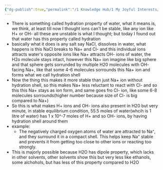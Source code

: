 ```yaml
---
{"dg-publish":true,"permalink":"/1 Knowledge Hub/1 My Joyful Interests/Science/Hydration Property/","noteIcon":""}
---
```


- There is something called hydration property of water, what it means is, we think, at least till now I thought ions can't be stable, like any ion like H+ or OH- all these are unstable is what I thought; but today I found out that water has this property called hydration
- basically what it does is any salt say NaCl, dissolves in water, what happens is this NaCl breaks to Na+ and Cl- and this individual ions attracts water's opposite ions like Na+ attracts OH- ions of water, the H2o molecule stays intact, however this Na+ ion imagine like big sphere and that sphere gets sorrunded by multiple H20 molecules with OH- facing Na+, like that some 4-6 molecules sorrounds this Na+ ion and forms what we call hydration shell
- Now the thing this makes it more stable than just Na+ ion without hydration shell, so this makes Na+ less reluctant to react with Cl- and so this this Na+ stays as ion form, and same goes fro Cl- ion, like some 6-8 molecules sorrounds(higher number because size of Cl- is big compared to Na+)
- So this is what makes H+ ions and OH- ions also present in H20 but very minute, in stable equilibrium condition, 55.5 moles of water(whcih is 1 litre of water) has 1 x 10^-7 moles of H+ and so OH- ions, by having hydration shell around them
- example:
	- The negatively charged oxygen atoms of water are attracted to Na⁺, and they surround it in a compact shell. This helps keep Na⁺ stable and prevents it from getting too close to other ions or reacting too strongly.
- This is majorly possible because H2O has dipole property, which lacks in other solvents, other solvents show this but very less like ethanols, some alchohols, but has less of this property compared to H2O